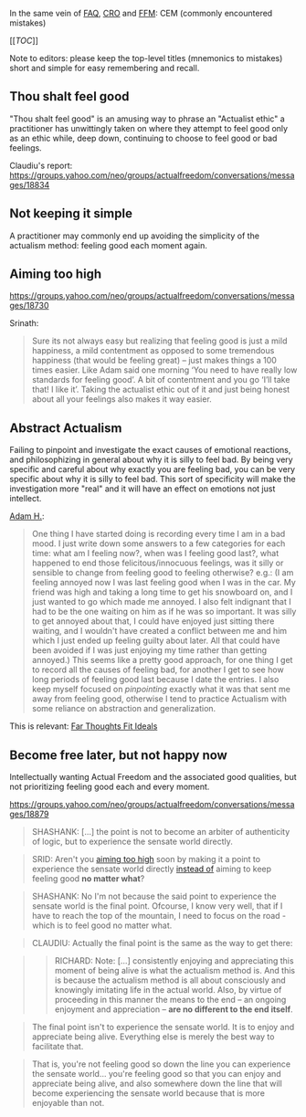 In the same vein of [FAQ](http://actualfreedom.com.au/sundry/frequentquestions/faqindex.htm), [CRO](http://actualfreedom.com.au/sundry/commonobjections/croindex.htm) and [FFM](http://actualfreedom.com.au/sundry/floggedmisconceptions/ffmindex.htm): CEM (commonly encountered mistakes)

[[_TOC_]]

Note to editors: please keep the top-level titles (mnemonics to mistakes) short and simple for easy remembering and recall.

## Thou shalt feel good

"Thou shalt feel good" is an amusing way to phrase an "Actualist ethic" a practitioner has unwittingly taken on where they attempt to feel good only as an ethic while, deep down, continuing to choose to feel good or bad feelings.

Claudiu's report: https://groups.yahoo.com/neo/groups/actualfreedom/conversations/messages/18834

## Not keeping it simple

A practitioner may commonly end up avoiding the simplicity of the actualism method: feeling good each moment again.



## Aiming too high

https://groups.yahoo.com/neo/groups/actualfreedom/conversations/messages/18730

Srinath:
> Sure its not always easy but realizing that feeling good is just a mild happiness, a mild contentment as opposed to some tremendous happiness (that would be feeling great) – just  makes things a 100 times easier.  Like Adam said one morning ‘You need to have really low standards for feeling good’.  A bit of contentment and you go ‘I’ll take that! I like it’. Taking the actualist ethic out of it and just being honest about all your feelings also makes it way easier.


## Abstract Actualism

Failing to pinpoint and investigate the exact causes of emotional reactions, and philosophizing in general about why it is silly to feel bad. By being very specific and careful about why exactly you are feeling bad, you can be very specific about why it is silly to feel bad. This sort of specificity will make the investigation more "real" and it will have an effect on emotions not just intellect.

[Adam H.](https://groups.yahoo.com/neo/groups/actualfreedom/conversations/messages/18760):
> One thing I have started doing is recording every time I am in a bad mood. I just write down some answers to a few categories for each time: what am I feeling now?, when was I feeling good last?, what happened to end those felicitous/innocuous feelings, was it silly or sensible to change from feeling good to feeling otherwise? 
> e.g.: (I am feeling annoyed now I was last feeling good when I was in the car. My friend was high and taking a long time to get his snowboard on, and I just wanted to go which made me annoyed. I also felt indignant that I had to be the one waiting on him as if he was so important. It was silly to get annoyed about that, I could have enjoyed just sitting there waiting, and I wouldn't have created a conflict between me and him which I just ended up feeling guilty about later. All that could have been avoided if I was just enjoying my time rather than getting annoyed.)
> This seems like a pretty good approach, for one thing I get to record all the causes of feeling bad, for another I get to see how long periods of feeling good last because I date the entries. I also keep myself focused on *pinpointing* exactly what it was that sent me away from feeling good, otherwise I tend to practice Actualism with some reliance on abstraction and generalization.

This is relevant: [Far Thoughts Fit Ideals](http://www.overcomingbias.com/2009/05/far-thoughts-match-values.html)

## Become free later, but not happy now

Intellectually wanting Actual Freedom and the associated good
qualities, but not prioritizing feeling good each and every moment.

<https://groups.yahoo.com/neo/groups/actualfreedom/conversations/messages/18879>

> SHASHANK: [&#x2026;] the point is not to become an arbiter of authenticity
of logic, but to experience the sensate world directly.

> SRID: Aren't you [aiming too high](http://www.actualists.net/Mistakes#aiming-too-high) soon by making it a point to
experience the sensate world directly [instead of](https://groups.yahoo.com/neo/groups/actualfreedom/conversations/messages/18850) aiming to keep
feeling good **no matter what**?

> SHASHANK: No I'm not because the said point to experience the sensate
world is the final point. Ofcourse, I know very well, that if I have
to reach the top of the mountain, I need to focus on the road - which
is to feel good no matter what.

> CLAUDIU: Actually the final point is the same as the way to get there: 

>> RICHARD: Note: [&#x2026;] consistently enjoying and appreciating this
moment of being alive is what the actualism method is. And this is
because the actualism method is all about consciously and knowingly
imitating life in the actual world. Also, by virtue of proceeding in
this manner the means to the end – an ongoing enjoyment and
appreciation – **are no different to the end itself**.

> The final point isn't to experience the sensate world. It is to enjoy
and appreciate being alive. Everything else is merely the best way to
facilitate that.

> That is, you're not feeling good so down the line you can experience
the sensate world&#x2026; you're feeling good so that you can enjoy and
appreciate being alive, and also somewhere down the line that will
become experiencing the sensate world because that is more enjoyable
than not.
